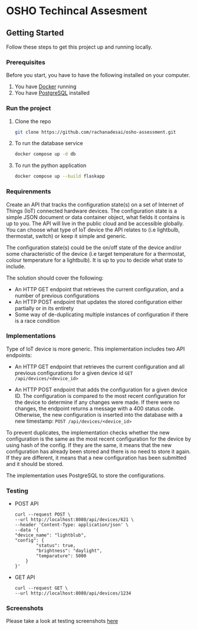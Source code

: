 # OSHO Techincal Assesment

## Getting Started

Follow these steps to get this project up and running locally.

### Prerequisites

Before you start, you have to have the following installed on your computer.

1. You have [Docker](https://www.docker.com) running
2. You have [PostgreSQL](https://www.postgresql.org/docs/12/index.html) installed

### Run the project

1. Clone the repo
   ```sh
   git clone https://github.com/rachanadesai/osho-assessment.git
   ```
2. To run the database service
    ```sh
    docker compose up -d db
    ```
3. To run the python application
    ```sh
    docker compose up --build flaskapp
    ```

### Requirenments

Create an API that tracks the configuration state(s) on a set of Internet of Things
(IoT) connected hardware devices. The configuration state is a simple JSON
document or data container object, what fields it contains is up to you. 
The API will live in the public cloud and be accessible globally.
You can choose what type of IoT device the API relates to (i.e lightbulb,
thermostat, switch) or keep it simple and generic.

The configuration state(s) could be the on/off state of the device and/or some
characteristic of the device (i.e target temperature for a thermostat, colour
temperature for a lightbulb). It is up to you to decide what state to include.

The solution should cover the following:
* An HTTP GET endpoint that retrieves the current configuration, and a
number of previous configurations
* An HTTP POST endpoint that updates the stored configuration either
partially or in its entirety
* Some way of de-duplicating multiple instances of configuration if there is a
race condition

### Implementations

Type of IoT device is more generic.
This implementation includes two API endpoints:

* An HTTP GET endpoint that retrieves the current configuration and all previous configurations for a given device id
`GET /api/devices/<device_id>`

* An HTTP POST endpoint that adds the configuration for a given device ID. The configuration is compared to the most recent configuration for the device to determine if any changes were made. If there were no changes, the endpoint returns a message with a 400 status code. Otherwise, the new configuration is inserted into the database with a new timestamp:
`POST /api/devices/<device_id>`

To prevent duplicates, the implementation checks whether the new configuration is the same as the most recent configuration for the device by using hash of the config. If they are the same, it means that the new configuration has already been stored and there is no need to store it again. If they are different, it means that a new configuration has been submitted and it should be stored.

The implementation uses PostgreSQL to store the configurations.

### Testing

* POST API
    ```
    curl --request POST \
  --url http://localhost:8080/api/devices/621 \
  --header 'Content-Type: application/json' \
  --data '{
    "device_name": "lightblub",
    "config": {
			"status": true,
			"brightness": "daylight",
			"temparature": 5000
		}
    }'
    ```

* GET API
    ```
    curl --request GET \
  --url http://localhost:8080/api/devices/1234
  ```

### Screenshots

Please take a look at testing screenshots [here](https://github.com/rachanadesai/osho-assessment/blob/main/screenshots) 
